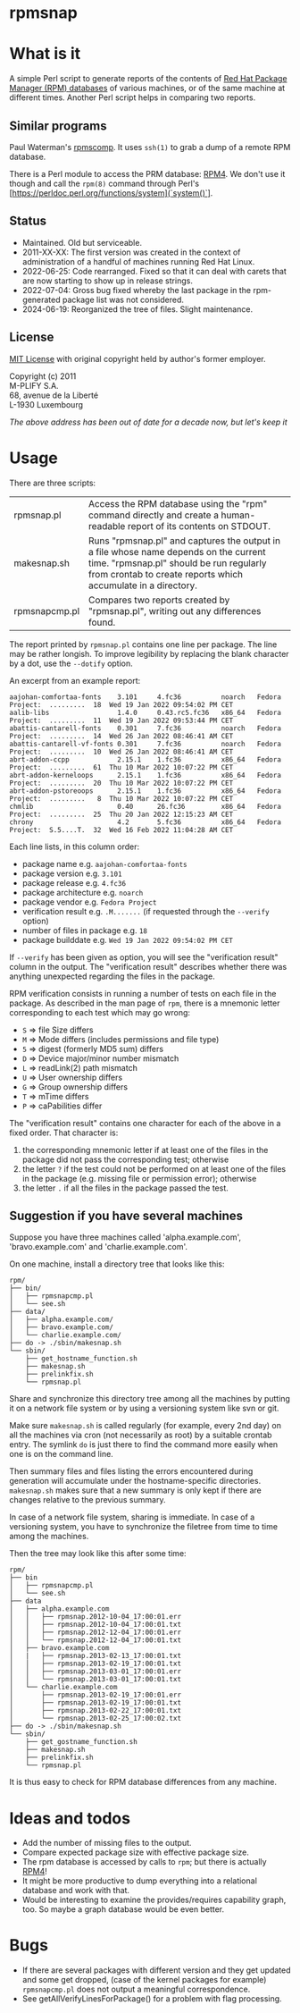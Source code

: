 rpmsnap
=======

# What is it

A simple Perl script to generate reports of the contents of [Red Hat Package Manager (RPM) databases](http://en.wikipedia.org/wiki/RPM_Package_Manager) of various machines, or of the same machine at different times. Another Perl script helps in comparing two reports.

## Similar programs

Paul Waterman's [rpmscomp](https://github.com/pdwaterman/rpmscomp/). It uses `ssh(1)` to grab a dump of a remote RPM database. 

There is a Perl module to access the PRM database: [RPM4](https://metacpan.org/pod/RPM4). We don't use it though and call the `rpm(8)` command through Perl's [https://perldoc.perl.org/functions/system](`system()`].

## Status

- Maintained. Old but serviceable.
- 2011-XX-XX: The first version was created in the context of administration of a handful of machines running Red Hat Linux.
- 2022-06-25: Code rearranged. Fixed so that it can deal with carets that are now starting to show up in release strings.
- 2022-07-04: Gross bug fixed whereby the last package in the rpm-generated package list was not considered.
- 2024-06-19: Reorganized the tree of files. Slight maintenance.

## License

[MIT License](http://opensource.org/licenses/MIT) with original copyright held by author's former employer.

Copyright (c) 2011<br>
M-PLIFY S.A.<br>
68, avenue de la Liberté<br>
L-1930 Luxembourg<br>

_The above address has been out of date for a decade now, but let's keep it_

# Usage

There are three scripts:

<table>

<tr>
<td>rpmsnap.pl</td>
<td>Access the RPM database using the "rpm" command directly and create a human-readable report of its contents on STDOUT.</td>
</tr>

<tr>
<td>makesnap.sh</td>
<td>Runs "rpmsnap.pl" and captures the output in a file whose name depends on the current time. "rpmsnap.pl" should be run regularly from crontab to create reports which accumulate in a directory.</td>
</tr>

<tr>
<td>rpmsnapcmp.pl</td>
<td>Compares two reports created by "rpmsnap.pl", writing out any differences found.</td>
</tr>

</table>

The report printed by `rpmsnap.pl` contains one line per package. 
The line may be rather longish. To improve legibility by replacing the blank
character by a dot, use the `--dotify` option.

An excerpt from an example report:

```
aajohan-comfortaa-fonts    3.101     4.fc36          noarch   Fedora Project:  .........  18  Wed 19 Jan 2022 09:54:02 PM CET 
aalib-libs                 1.4.0     0.43.rc5.fc36   x86_64   Fedora Project:  .........  11  Wed 19 Jan 2022 09:53:44 PM CET 
abattis-cantarell-fonts    0.301     7.fc36          noarch   Fedora Project:  .........  14  Wed 26 Jan 2022 08:46:41 AM CET 
abattis-cantarell-vf-fonts 0.301     7.fc36          noarch   Fedora Project:  .........  10  Wed 26 Jan 2022 08:46:41 AM CET 
abrt-addon-ccpp            2.15.1    1.fc36          x86_64   Fedora Project:  .........  61  Thu 10 Mar 2022 10:07:22 PM CET 
abrt-addon-kerneloops      2.15.1    1.fc36          x86_64   Fedora Project:  .........  20  Thu 10 Mar 2022 10:07:22 PM CET 
abrt-addon-pstoreoops      2.15.1    1.fc36          x86_64   Fedora Project:  .........   8  Thu 10 Mar 2022 10:07:22 PM CET 
chmlib                     0.40      26.fc36         x86_64   Fedora Project:  .........  25  Thu 20 Jan 2022 12:15:23 AM CET  
chrony                     4.2       5.fc36          x86_64   Fedora Project:  S.5....T.  32  Wed 16 Feb 2022 11:04:28 AM CET 
```

Each line lists, in this column order:

   - package name                e.g. `aajohan-comfortaa-fonts`
   - package version             e.g. `3.101`
   - package release             e.g. `4.fc36`
   - package architecture        e.g. `noarch`
   - package vendor              e.g. `Fedora Project`
   - verification result         e.g. `.M.......` (if requested through the `--verify` option)
   - number of files in package  e.g. `18`
   - package builddate           e.g. `Wed 19 Jan 2022 09:54:02 PM CET`

If `--verify` has been given as option, you will see the "verification result"
column in the output. The "verification result" describes whether there was
anything unexpected regarding the files in the package.

RPM verification consists in running a number of tests on each file in the
package. As described in the man page of `rpm`, there is a mnemonic letter
corresponding to each test which may go wrong:

   - `S` => file Size differs
   - `M` => Mode differs (includes permissions and file type)
   - `5` => digest (formerly MD5 sum) differs
   - `D` => Device major/minor number mismatch
   - `L` => readLink(2) path mismatch
   - `U` => User ownership differs
   - `G` => Group ownership differs
   - `T` => mTime differs
   - `P` => caPabilities differ

The "verification result" contains one character for each of the above in a fixed order. That character is:

   1. the corresponding mnemonic letter if at least one of the files in the package did not pass the corresponding test; otherwise
   1. the letter `?` if the test could not be performed on at least one of the files in the package (e.g. missing file or permission error); otherwise
   1. the letter `.` if all the files in the package passed the test.

## Suggestion if you have several machines

Suppose you have three machines called 'alpha.example.com', 'bravo.example.com' and 'charlie.example.com'.

On one machine, install a directory tree that looks like this:

    rpm/
    ├── bin/
    │   ├── rpmsnapcmp.pl
    │   └── see.sh
    ├── data/
    │   ├── alpha.example.com/
    │   ├── bravo.example.com/
    │   └── charlie.example.com/
    ├── do -> ./sbin/makesnap.sh
    └── sbin/
        ├── get_hostname_function.sh
        ├── makesnap.sh
        ├── prelinkfix.sh
        └── rpmsnap.pl

Share and synchronize this directory tree among all the machines by putting it on a network file
system or by using a versioning system like svn or git.

Make sure `makesnap.sh` is called regularly (for example, every 2nd day) on all the machines
via cron (not necessarily as root) by a suitable crontab entry. The symlink `do` is just there
to find the command more easily when one is on the command line.

Then summary files and files listing the errors encountered during generation will accumulate under the
hostname-specific directories. `makesnap.sh` makes sure that a new summary is only kept 
if there are changes relative to the previous summary.

In case of a network file system, sharing is immediate. In case of a versioning system, you have to 
synchronize the filetree from time to time among the machines.

Then the tree may look like this after some time:

    rpm/
    ├── bin
    │   ├── rpmsnapcmp.pl
    │   └── see.sh
    ├── data
    │   ├── alpha.example.com
    │   │   ├── rpmsnap.2012-10-04_17:00:01.err
    │   │   ├── rpmsnap.2012-10-04_17:00:01.txt
    │   │   ├── rpmsnap.2012-12-04_17:00:01.err
    │   │   └── rpmsnap.2012-12-04_17:00:01.txt
    │   ├── bravo.example.com
    │   |   ├── rpmsnap.2013-02-13_17:00:01.txt
    │   │   ├── rpmsnap.2013-02-19_17:00:01.txt
    │   │   ├── rpmsnap.2013-03-01_17:00:01.err
    │   │   └── rpmsnap.2013-03-01_17:00:01.txt   
    │   └── charlie.example.com
    │       ├── rpmsnap.2013-02-19_17:00:01.err
    │       ├── rpmsnap.2013-02-19_17:00:01.txt
    │       ├── rpmsnap.2013-02-22_17:00:01.txt
    │       └── rpmsnap.2013-02-25_17:00:02.txt
    ├── do -> ./sbin/makesnap.sh
    └── sbin/
        ├── get_gostname_function.sh
        ├── makesnap.sh
        ├── prelinkfix.sh
        └── rpmsnap.pl

It is thus easy to check for RPM database differences from any machine.

# Ideas and todos

   - Add the number of missing files to the output.
   - Compare expected package size with effective package size.
   - The rpm database is accessed by calls to `rpm`; but there is actually [RPM4](https://metacpan.org/pod/RPM4)!
   - It might be more productive to dump everything into a relational database and work with that.
   - Would be interesting to examine the provides/requires capability graph, too. So maybe a graph database would be even better.

# Bugs

   - If there are several packages with different version and they get updated and some
     get dropped, (case of the kernel packages for example) `rpmsnapcmp.pl` does not
     output a meaningful correspondence. 
   - See getAllVerifyLinesForPackage() for a problem with flag processing.

